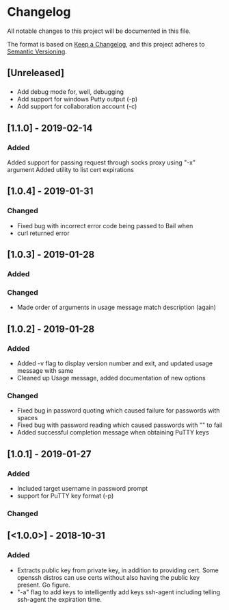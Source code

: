 # Changelog
All notable changes to this project will be documented in this file.

The format is based on [Keep a Changelog](https://keepachangelog.com/en/1.0.0/),
and this project adheres to [Semantic Versioning](https://semver.org/spec/v2.0.0.html).

## [Unreleased]
###
- Add debug mode for, well, debugging
- Add support for windows Putty output (-p)
- Add support for collaboration account (-c)

## [1.1.0] - 2019-02-14

### Added
Added support for passing request through socks proxy using "-x" argument
Added utility to list cert expirations

## [1.0.4] - 2019-01-31

### Changed
- Fixed bug with incorrect error code being passed to Bail when
- curl returned error

## [1.0.3] - 2019-01-28
### Added

### Changed
- Made order of arguments in usage message match description (again)

## [1.0.2] - 2019-01-28
### Added
- Added -v flag to display version number and exit, and updated usage message with same
- Cleaned up Usage message, added documentation of new options

### Changed
- Fixed bug in password quoting which caused failure for passwords with spaces
- Fixed bug with password reading which caused passwords with "\" to fail
- Added successful completion message when obtaining PuTTY keys

## [1.0.1] - 2019-01-27
### Added
- Included target username in password prompt
- support for PuTTY key format (-p)

### Changed


## [<1.0.0>] - 2018-10-31
### Added
- Extracts public key from private key, in addition to providing cert.  Some openssh distros can use certs without also having the public key present.  Go figure.
- "-a" flag to add keys to intelligently add keys ssh-agent including telling ssh-agent the expiration time.
